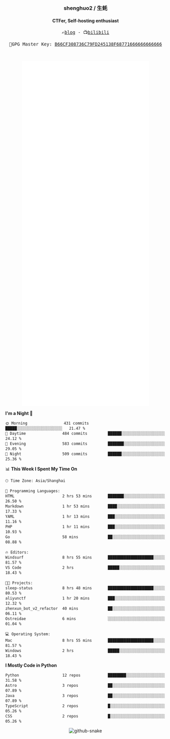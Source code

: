 <h3 align="center"> shenghuo2 / 生蚝 </h3>
<h4 align="center" >CTFer, Self-hosting enthusiast</h3>


<p align="center">
  <samp>
    ✍️<a href="https://blog.shenghuo2.top/">blog</a> -
    📺<a href="https://space.bilibili.com/85894935">bilibili</a>
  </samp>
</p>
<p align="center">
  <samp>
     🔐GPG Master Key: <a align="center" href="https://github.com/shenghuo2.gpg">B66CF308736C79FD245138F68771666666666666</a>
  </samp>
</p>
<br>
<p align="center">
  <a href="https://github.com/shenghuo2">
    <img width="400" align="top" src="https://github.com/shenghuo2/shenghuo2/blob/main/metrics.left.svg" />
  </a>
  <a href="https://github.com/shenghuo2">
    <img width="400" align="top" src="https://github.com/shenghuo2/shenghuo2/blob/main/metrics.right.svg" />
  </a>
</p>


<!--START_SECTION:waka-->
**I'm a Night 🦉** 

```text
🌞 Morning                431 commits         █████░░░░░░░░░░░░░░░░░░░░   21.47 % 
🌆 Daytime                484 commits         ██████░░░░░░░░░░░░░░░░░░░   24.12 % 
🌃 Evening                583 commits         ███████░░░░░░░░░░░░░░░░░░   29.05 % 
🌙 Night                  509 commits         ██████░░░░░░░░░░░░░░░░░░░   25.36 % 
```


📊 **This Week I Spent My Time On** 

```text
🕑︎ Time Zone: Asia/Shanghai

💬 Programming Languages: 
HTML                     2 hrs 53 mins       ███████░░░░░░░░░░░░░░░░░░   26.50 % 
Markdown                 1 hr 53 mins        ████░░░░░░░░░░░░░░░░░░░░░   17.33 % 
YAML                     1 hr 13 mins        ███░░░░░░░░░░░░░░░░░░░░░░   11.16 % 
PHP                      1 hr 11 mins        ███░░░░░░░░░░░░░░░░░░░░░░   10.93 % 
Go                       58 mins             ██░░░░░░░░░░░░░░░░░░░░░░░   08.88 % 

🔥 Editors: 
Windsurf                 8 hrs 55 mins       ████████████████████░░░░░   81.57 % 
VS Code                  2 hrs               █████░░░░░░░░░░░░░░░░░░░░   18.43 % 

🐱‍💻 Projects: 
sleep-status             8 hrs 48 mins       ████████████████████░░░░░   80.53 % 
aliyunctf                1 hr 20 mins        ███░░░░░░░░░░░░░░░░░░░░░░   12.32 % 
zhenxun_bot_v2_refactor  40 mins             ██░░░░░░░░░░░░░░░░░░░░░░░   06.11 % 
Ostreidae                6 mins              ░░░░░░░░░░░░░░░░░░░░░░░░░   01.04 % 

💻 Operating System: 
Mac                      8 hrs 55 mins       ████████████████████░░░░░   81.57 % 
Windows                  2 hrs               █████░░░░░░░░░░░░░░░░░░░░   18.43 % 
```

**I Mostly Code in Python** 

```text
Python                   12 repos            ████████░░░░░░░░░░░░░░░░░   31.58 % 
Astro                    3 repos             ██░░░░░░░░░░░░░░░░░░░░░░░   07.89 % 
Java                     3 repos             ██░░░░░░░░░░░░░░░░░░░░░░░   07.89 % 
TypeScript               2 repos             █░░░░░░░░░░░░░░░░░░░░░░░░   05.26 % 
CSS                      2 repos             █░░░░░░░░░░░░░░░░░░░░░░░░   05.26 % 
```




<!--END_SECTION:waka-->


<div align="center">
  <picture>
    <source media="(prefers-color-scheme: dark)" srcset="https://gist.githubusercontent.com/shenghuo2/bfce20b14ab0484cef03bae6e60e0b3a/raw/github-snake-dark.svg" />
    <source media="(prefers-color-scheme: light)" srcset="https://gist.githubusercontent.com/shenghuo2/bfce20b14ab0484cef03bae6e60e0b3a/raw/github-snake.svg" />
    <img alt="github-snake" src="https://gist.githubusercontent.com/shenghuo2/bfce20b14ab0484cef03bae6e60e0b3a/raw/github-snake.svg" />
  </picture>
</div>

<!--
**shenghuo2/shenghuo2** is a ✨ _special_ ✨ repository because its `README.md` (this file) appears on your GitHub profile.

Here are some ideas to get you started:

- 🔭 I’m currently working on ...
- 🌱 I’m currently learning ...
- 👯 I’m looking to collaborate on ...
- 🤔 I’m looking for help with ...
- 💬 Ask me about ...
- 📫 How to reach me: ...
- 😄 Pronouns: ...
- ⚡ Fun fact: ...
-->

